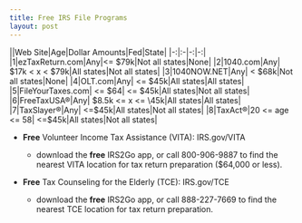 ```yaml
---
title: Free IRS File Programs
layout: post
---
```


||Web Site|Age|Dollar Amounts|Fed|State|
|-:|:-|-:|-:|
|1|ezTaxReturn.com|Any|<= \$79k|Not all states|None|
|2|1040.com|Any| $17k < x < $79k|All states|Not all states|
|3|1040NOW.NET|Any| < \$68k|Not all states|None|
|4|OLT.com|Any| <= \$45k|All states|All states|
|5|FileYourTaxes.com| <= \$64| <= \$45k|All states|Not all states|
|6|FreeTaxUSA®|Any| \$8.5k <= x <= \45k|All states|All states|
|7|TaxSlayer®|Any| <=\$45k|All states|Not all states|
|8|TaxAct®|20 <= age <= 58| <=\$45k|All states|Not all states|

- **Free** Volunteer Income Tax Assistance (VITA): IRS.gov/VITA  
   - download the **free** IRS2Go app, or call 800-906-9887 to find the nearest VITA location for tax return preparation ($64,000 or less).

-  **Free** Tax Counseling for the Elderly (TCE): IRS.gov/TCE  
   - download the **free** IRS2Go app, or call 888-227-7669 to find the nearest TCE location for tax return preparation.
